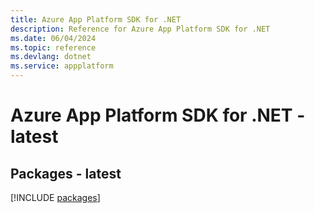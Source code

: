 ```yaml
---
title: Azure App Platform SDK for .NET
description: Reference for Azure App Platform SDK for .NET
ms.date: 06/04/2024
ms.topic: reference
ms.devlang: dotnet
ms.service: appplatform
---
```

# Azure App Platform SDK for .NET - latest
## Packages - latest
[!INCLUDE [packages](app-platform-index.md)]